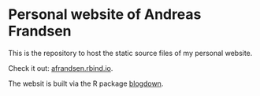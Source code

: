 # Personal website of Andreas Frandsen

This is the repository to host the static source files of my personal website.

Check it out: [afrandsen.rbind.io](afrandsen.rbind.io).

The websit is built via the R package [blogdown](https://github.com/rstudio/blogdown).
